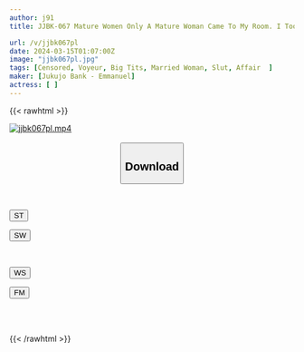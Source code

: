 ```yaml
---
author: j91
title: JJBK-067 Mature Women Only A Mature Woman Came To My Room. I Took It Home And Filmed It. It Will Be Released As An AV. 65 Two Busty Wives Sucked My Sperm Until My Balls Were Dry. Aiko/G Cup/33 Years Old/A Strong Wife Who Sucks All The Semen. Chiemi Ms. / H Cup / 35 Years Old / Technician Wife Who Makes Young Balls Dry

url: /v/jjbk067pl
date: 2024-03-15T01:07:00Z
image: "jjbk067pl.jpg"
tags: [Censored, Voyeur, Big Tits, Married Woman, Slut, Affair	]
maker: [Jukujo Bank - Emmanuel]
actress: [ ]
---
```



{{< rawhtml >}}

<div class="video" data-videoid="P9gpopRWpbc06ZO">
    <a href="javascript:;">
        <img src="/v/jjbk067pl/jjbk067pl.jpg" width="WIDTH" height="HEIGHT" alt="jjbk067pl.mp4" loading="lazy">
    </a>
</div>

<script type="text/javascript" src="https://j91.asia/asset/on-demand-st.js"></script>

<br>
  <link rel="stylesheet" href="https://j91.asia/asset/bs5.css">
  
  <center>
  <button class="btn btn-primary" type="button" data-bs-toggle="collapse" data-bs-target=".multi-collapse" aria-expanded="false" aria-controls="multiCollapseExample1 multiCollapseExample2"><h2>Download</h2></button></center>
</p>
<div class="row">
  <div class="col">
    <div class="collapse multi-collapse" id="multiCollapseExample1">
      <div class="card card-body">
	      	      <br>
<div class="buttons">  
<p><a href="https://streamtape.to/v/P9gpopRWpbc06ZO" target="_blank"><button class="btn-hover color-3"><i class="fa fa-download"></i> ST</button></a></p>
<p><a href="https://cdnwish.com/no9lpo5az5ft" target="_blank"><button class="btn-hover color-2"><i class="fa fa-download"></i> SW</button></a></p></div>
    </div>
  </div>
</div>
  <div class="col">
    <div class="collapse multi-collapse" id="multiCollapseExample2">
      <div class="card card-body">
	      <br>
<div class="buttons">
<p><a href="javascript:;"><button class="btn-hover color-9"><i class="fa fa-download"></i> WS</button></a></p>
<p><a href="https://filemoon.sx/d/diwkstxgf3xk"><button class="btn-hover color-8"><i class="fa fa-download"></i> FM</button></a></p></div>
<br><br>
      </div>
    </div>
  </div>
</div>

{{< /rawhtml >}}